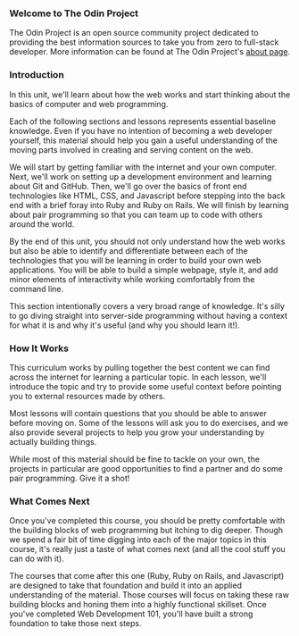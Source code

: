 ### Welcome to The Odin Project

The Odin Project is an open source community project dedicated to providing the best information sources to take you from zero to full-stack developer.  More information can be found at The Odin Project's [about page](https://www.theodinproject.com/about).

### Introduction

In this unit, we'll learn about how the web works and start thinking about the basics of computer and web programming.

Each of the following sections and lessons represents essential baseline knowledge.  Even if you have no intention of becoming a web developer yourself, this material should help you gain a useful understanding of the moving parts involved in creating and serving content on the web.  

We will start by getting familiar with the internet and your own computer.  Next, we'll work on setting up a development environment and learning about Git and GitHub. Then, we'll go over the basics of front end technologies like HTML, CSS, and Javascript before stepping into the back end with a brief foray into Ruby and Ruby on Rails.  We will finish by learning about pair programming so that you can team up to code with others around the world.

By the end of this unit, you should not only understand how the web works but also be able to identify and differentiate between each of the technologies that you will be learning in order to build your own web applications.  You will be able to build a simple webpage, style it, and add minor elements of interactivity while working comfortably from the command line.

This section intentionally covers a very broad range of knowledge. It's silly to go diving straight into server-side programming without having a context for what it is and why it's useful (and why you should learn it!).  

### How It Works

This curriculum works by pulling together the best content we can find across the internet for learning a particular topic.  In each lesson, we'll introduce the topic and try to provide some useful context before pointing you to external resources made by others.

Most lessons will contain questions that you should be able to answer before moving on.  Some of the lessons will ask you to do exercises, and we also provide several projects to help you grow your understanding by actually building things.  

While most of this material should be fine to tackle on your own, the projects in particular are good opportunities to find a partner and do some pair programming.  Give it a shot!

### What Comes Next

Once you've completed this course, you should be pretty comfortable with the building blocks of web programming but itching to dig deeper.  Though we spend a fair bit of time digging into each of the major topics in this course, it's really just a taste of what comes next (and all the cool stuff you can do with it).  

The courses that come after this one (Ruby, Ruby on Rails, and Javascript) are designed to take that foundation and build it into an applied understanding of the material.  Those courses will focus on taking these raw building blocks and honing them into a highly functional skillset.  Once you've completed Web Development 101, you'll have built a strong foundation to take those next steps.
